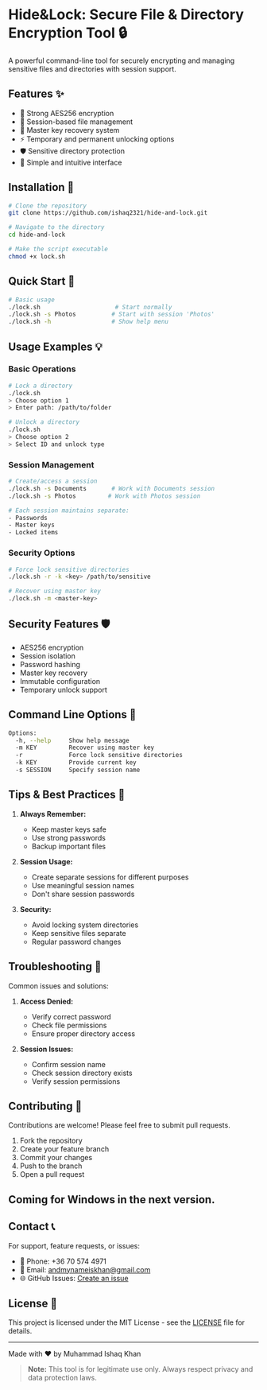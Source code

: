 # Hide&Lock: Secure File & Directory Encryption Tool 🔒

A powerful command-line tool for securely encrypting and managing sensitive files and directories with session support.

## Features ✨

- 🔐 Strong AES256 encryption
- 📁 Session-based file management
- 🔑 Master key recovery system
- ⚡ Temporary and permanent unlocking options 
- 🛡️ Sensitive directory protection
- 🎯 Simple and intuitive interface

## Installation 🚀

```bash
# Clone the repository
git clone https://github.com/ishaq2321/hide-and-lock.git

# Navigate to the directory
cd hide-and-lock

# Make the script executable
chmod +x lock.sh
```

## Quick Start 🎯

```bash
# Basic usage
./lock.sh                     # Start normally
./lock.sh -s Photos          # Start with session 'Photos'
./lock.sh -h                 # Show help menu
```

## Usage Examples 💡

### Basic Operations
```bash
# Lock a directory
./lock.sh
> Choose option 1
> Enter path: /path/to/folder

# Unlock a directory
./lock.sh
> Choose option 2
> Select ID and unlock type
```

### Session Management
```bash
# Create/access a session
./lock.sh -s Documents       # Work with Documents session
./lock.sh -s Photos         # Work with Photos session

# Each session maintains separate:
- Passwords
- Master keys
- Locked items
```

### Security Options
```bash
# Force lock sensitive directories
./lock.sh -r -k <key> /path/to/sensitive

# Recover using master key
./lock.sh -m <master-key>
```

## Security Features 🛡️

- AES256 encryption
- Session isolation
- Password hashing
- Master key recovery
- Immutable configuration
- Temporary unlock support

## Command Line Options 📝

```bash
Options:
  -h, --help     Show help message
  -m KEY         Recover using master key
  -r             Force lock sensitive directories
  -k KEY         Provide current key
  -s SESSION     Specify session name
```

## Tips & Best Practices 💪

1. **Always Remember:**
   - Keep master keys safe
   - Use strong passwords
   - Backup important files

2. **Session Usage:**
   - Create separate sessions for different purposes
   - Use meaningful session names
   - Don't share session passwords

3. **Security:**
   - Avoid locking system directories
   - Keep sensitive files separate
   - Regular password changes

## Troubleshooting 🔧

Common issues and solutions:

1. **Access Denied:**
   - Verify correct password
   - Check file permissions
   - Ensure proper directory access

2. **Session Issues:**
   - Confirm session name
   - Check session directory exists
   - Verify session permissions

## Contributing 🤝

Contributions are welcome! Please feel free to submit pull requests.

1. Fork the repository
2. Create your feature branch
3. Commit your changes
4. Push to the branch
5. Open a pull request

## Coming for Windows in the next version.

## Contact 📞

For support, feature requests, or issues:

- 📱 Phone: +36 70 574 4971
- 📧 Email: andmynameiskhan@gmail.com
- 🌐 GitHub Issues: [Create an issue](https://github.com/ishaq2321/hide-and-lock/issues)

## License 📄

This project is licensed under the MIT License - see the [LICENSE](LICENSE) file for details.

---

Made with ❤️ by Muhammad Ishaq Khan

> **Note:** This tool is for legitimate use only. Always respect privacy and data protection laws.
